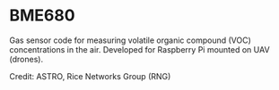 # BME680

Gas sensor code for measuring volatile organic compound (VOC) concentrations in the air. 
Developed for Raspberry Pi mounted on UAV (drones). 

Credit: ASTRO, Rice Networks Group (RNG)
